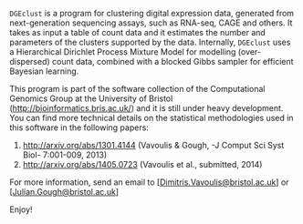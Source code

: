 `DGEclust` is a program for clustering digital expression data, generated from next-generation sequencing
assays, such as RNA-seq, CAGE and others. It takes as input a table of count data and it estimates the
number and parameters of the clusters supported by the data. Internally, `DGEclust` uses a Hierarchical Dirichlet
Process Mixture Model for modelling (over-dispersed) count data, combined with a blocked Gibbs sampler for
efficient Bayesian learning.

This program is part of the software collection of the Computational Genomics Group at the University
of Bristol (http://bioinformatics.bris.ac.uk/) and it is still under heavy development. You can find 
more technical details on the statistical methodologies used in this software in the following
papers:

1. http://arxiv.org/abs/1301.4144 (Vavoulis & Gough, -J Comput Sci Syst Biol- 7:001-009, 2013)
2. http://arxiv.org/abs/1405.0723 (Vavoulis et al., submitted, 2014)

For more information, send an email to [Dimitris.Vavoulis@bristol.ac.uk] or [Julian.Gough@bristol.ac.uk]

Enjoy!
